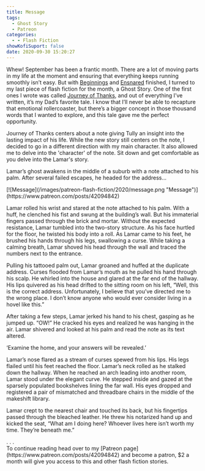 ```yaml
---
title: Message
tags:
  - Ghost Story
  - Patreon
categories:
  - - Flash Fiction
showKofiSuport: false
date: 2020-09-30 15:20:27
---
```


Whew! September has been a frantic month. There are a lot of moving parts in my life at the moment and ensuring that everything keeps running smoothly isn’t easy. But with [Beginnings](/archives/2020/09/28/beginnings) and [Ensnared](/archives/2020/09/29/ensnared) finished, I turned to my last piece of flash fiction for the month, a Ghost Story. One of the first ones I wrote was called [Journey of Thanks](/archives/2018/11/13/journey-of-thanks), and out of everything I’ve written, it’s my Dad’s favorite tale. I know that I’ll never be able to recapture that emotional rollercoaster, but there’s a bigger concept in those thousand words that I wanted to explore, and this tale gave me the perfect opportunity.<!-- more -->

Journey of Thanks centers about a note giving Tully an insight into the lasting impact of his life. While the new story still centers on the note, I decided to go in a different direction with my main character. It also allowed me to delve into the 'character' of the note. Sit down and get comfortable as you delve into the Lamar's story.

Lamar’s ghost awakens in the middle of a suburb with a note attached to his palm. After several failed escapes, he headed for the address…

<div class="center">[![Message](/images/patreon-flash-fiction/2020/message.png "Message")](https://www.patreon.com/posts/42094842)</div>

Lamar rolled his wrist and stared at the note attached to his palm. With a huff, he clenched his fist and swung at the building’s wall. But his immaterial fingers passed through the brick and mortar. Without the expected resistance, Lamar tumbled into the two-story structure. As his face hurtled for the floor, he twisted his body into a roll. As Lamar came to his feet, he brushed his hands through his legs, swallowing a curse. While taking a calming breath, Lamar shoved his head through the wall and traced the numbers next to the entrance.

Pulling his tattooed palm out, Lamar groaned and huffed at the duplicate address. Curses flooded from Lamar’s mouth as he pulled his hand through his scalp. He whirled into the house and glared at the far end of the hallway. His lips quivered as his head drifted to the sitting room on his left, “Well, this is the correct address. Unfortunately, I believe that you’ve directed me to the wrong place. I don’t know anyone who would ever consider living in a hovel like this.”

After taking a few steps, Lamar jerked his hand to his chest, gasping as he jumped up. “OW!” He cracked his eyes and realized he was hanging in the air. Lamar shivered and looked at his palm and read the note as its text altered.

‘Examine the home, and your answers will be revealed.’

Lamar’s nose flared as a stream of curses spewed from his lips. His legs flailed until his feet reached the floor. Lamar’s neck rolled as he stalked down the hallway. When he reached an arch leading into another room, Lamar stood under the elegant curve. He stepped inside and gazed at the sparsely populated bookshelves lining the far wall. His eyes dropped and registered a pair of mismatched and threadbare chairs in the middle of the makeshift library.

Lamar crept to the nearest chair and touched its back, but his fingertips passed through the bleached leather. He threw his notarized hand up and kicked the seat, “What am I doing here? Whoever lives here isn’t worth my time. They’re beneath me.”

<div class="center story-ellipses">
.
.
.
</div><div>To continue reading head over to my [Patreon page](https://www.patreon.com/posts/42094842) and become a patron, $2 a month will give you access to this and other flash fiction stories.</div>